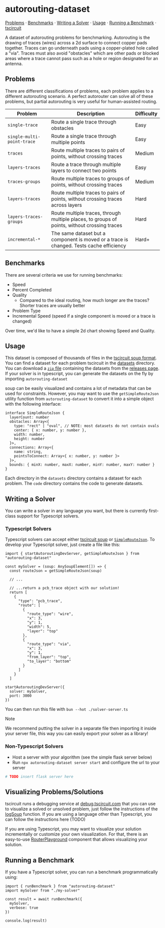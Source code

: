 # autorouting-dataset

[Problems](#problems) &middot; [Benchmarks](#benchmarks) &middot; [Writing a Solver](#writing-a-solver) &middot; [Usage](#usage) &middot; [Running a Benchmark](#running-a-benchmark) &middot; [tscircuit](https://github.com/tscircuit/tscircuit)

A dataset of autorouting problems for benchmarking. Autorouting
is the drawing of traces (wires) across a 2d surface to connect
copper pads together. Traces can go underneath pads using a
copper-plated hole called a "via". Traces must also avoid "obstacles"
which are other pads or blocked areas where a trace cannot pass
such as a hole or region designated for an antenna.

## Problems

There are different classifications of problems, each problem
applies to a different autorouting scenario. A perfect autorouter
can solve all of these problems, but partial autorouting is
very useful for human-assisted routing.

| Problem | Description | Difficulty |
| ------- | ----------- | ---------- |
| `single-trace` | Route a single trace through obstacles | Easy |
| `single-multi-point-trace` | Route a single trace through multiple points | Easy |
| `traces` | Route multiple traces to pairs of points, without crossing traces | Medium |
| `layers-traces` | Route a trace through multiple layers to connect two points | Easy |
| `traces-groups` | Route multiple traces to groups of points, without crossing traces | Medium |
| `layers-traces` | Route multiple traces to pairs of points, without crossing traces across layers | Hard |
| `layers-traces-groups` | Route multiple traces, through multiple places, to groups of points, without crossing traces | Hard |
| `incremental-*` | The same dataset but a component is moved or a trace is changed. Tests cache efficiency | Hard+ |

## Benchmarks

There are several criteria we use for running benchmarks:

- Speed
- Percent Completed
- Quality
  - Compared to the ideal routing, how much longer are the traces? Shorter traces are usually better
- Problem Type
- Incremental Speed (speed if a single component is moved or a trace is changed)

Over time, we'd like to have a simple 2d chart showing Speed and Quality.


## Usage

This dataset is composed of thousands of files in the [tscircuit soup format](https://docs.tscircuit.com/api-reference/advanced/soup). You
can find a dataset for each problem tscircuit in the [datasets](./datasets) directory. You can download a [`zip` file](#) containing the datasets
from the [releases page](#). If your solver is in typescript, you can generate the datasets on the fly by importing `autorouting-dataset`

soup can be easily visualized and contains a lot of metadata that can be used for constraints. However, you may want to use the `getSimpleRouteJson`
utility function from `autorouting-dataset` to convert it into a simple object with the following interface:

```tsx
interface SimpleRouteJson {
  layerCount: number
  obstacles: Array<{
    type: "rect" | "oval", // NOTE: most datasets do not contain ovals
    center: { x: number, y: number },
    width: number,
    height: number
  }>,
  connections: Array<{
    name: string,
    pointsToConnect: Array<{ x: number, y: number }>
  }>,
  bounds: { minX: number, maxX: number, minY: number, maxY: number }
}
```

Each directory in the `datasets` directory contains a dataset for each problem. The `code` directory contains the code to generate datasets.


## Writing a Solver

You can write a solver in any language you want, but there is currently first-class support for Typescript solvers.

### Typescript Solvers

Typescript solvers can accept either [tscircuit soup](https://docs.tscircuit.com/api-reference/advanced/soup) or [`SimpleRouteJson`](#usage). To develop
your Typescript solver, just create a file like this:

```tsx
import { startAutoroutingDevServer, getSimpleRouteJson } from "autorouting-dataset"

const mySolver = (soup: AnySoupElement[]) => {
  const routeJson = getSimpleRouteJson(soup)

  // ...

  // ...return a pcb_trace object with our solution!
  return [
    {
      "type": "pcb_trace",
      "route": [
        {
          "route_type": "wire",
          "x": 3,
          "y": 1,
          "width": 5,
          "layer": "top"
        },
        {
          "route_type": "via",
          "x": 3,
          "y": 1,
          "from_layer": "top",
          "to_layer": "bottom"
        }
      ]
    }
  ]

startAutoroutingDevServer({
  solver: mySolver,
  port: 3000
})
```

You can then run this file with `bun --hot ./solver-server.ts`

> [!NOTE]
> We recommend putting the solver in a separate file then importing it inside your server file, this way
> you can easily export your solver as a library!

### Non-Typescript Solvers

* Host a server with your algorithm (see the simple flask server below)
* Run `npx autorouting-dataset server start` and configure the url to your server

```python
# TODO insert flask server here
```


## Visualizing Problems/Solutions

tscircuit runs a debugging service at [debug.tscircuit.com](https://debug.tscircuit.com) that you can use to visualize a solved or unsolved problem,
just follow the instructions of the [logSoup](https://github.com/tscircuit/log-soup) function. If you are using a language other than Typescript,
you can follow the instructions here (TODO)

If you are using Typescript, you may want to visualize your solution incrementally or customize your own visualization. For that, there is an easy-to-use
[RouterPlayground](#) component that allows visualizing your solution.

## Running a Benchmark

If you have a Typescript solver, you can run a benchmark programmatically using:

```tsx
import { runBenchmark } from "autorouting-dataset"
import mySolver from "./my-solver"

const result = await runBenchmark({
  mySolver,
  verbose: true
})

console.log(result)
```
